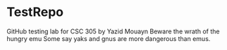 # TestRepo
GitHub testing lab for CSC 305 by Yazid Mouayn
Beware the wrath of the hungry emu
Some say yaks and gnus are more dangerous than emus.

